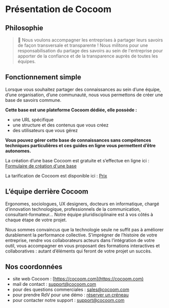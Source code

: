 # Présentation de Cocoom

## Philosophie

> 🌟 Nous voulons accompagner les entreprises à partager leurs savoirs de façon transversale et transparente ! Nous militons pour une responsabilisation du partage des savoirs au sein de l'entreprise pour apporter de la confiance et de la transparence auprès de toutes les équipes.



## Fonctionnement simple

Lorsque vous souhaitez partager des connaissances au sein d’une équipe, d’une organisation, d’une communauté, nous vous permettons de créer une base de savoirs commune.

**Cette base est une plateforme Cocoom dédiée, elle possède :**

- une URL spécifique
- une structure et des contenus que vous créez
- des utilisateurs que vous gérez

**Vous pouvez gérer cette base de connaissances sans compétences techniques particulières et ces guides en ligne vous permettent d’être autonomes.**

La création d’une base Cocoom est gratuite et s’effectue en ligne ici : [Formulaire de création d'une base](https://start.cocoom.com/signup?lng=fr)

La tarification de Cocoom est disponible ici : [Prix](https://cocoom.com/prix)


## L’équipe derrière Cocoom

Ergonomes, sociologues, UX designers, docteurs en informatique, chargé d’innovation technologique, professionnels de la communication, consultant-formateur…
Notre équipe pluridisciplinaire est à vos côtés à chaque étape de votre projet.

Nous sommes convaincus que la technologie seule ne suffit pas à améliorer durablement la performance collective. S’imprégner de l’histoire de votre entreprise, rendre vos collaborateurs acteurs dans l’intégration de votre outil, vous accompagner en vous proposant des formations interactives et collaboratives : autant d’éléments qui feront de votre projet un succès.


## Nos coordonnées

- site web Cocoom : [https://cocoom.com](https://cocoom.com)
- mail de contact : <support@cocoom.com>
- pour des questions commerciales : <sales@cocoom.com>
- pour prendre RdV pour une démo : [réserver un créneau](https://calendly.com/cocoom/20min)
- pour contacter notre support : <support@cocoom.com>
